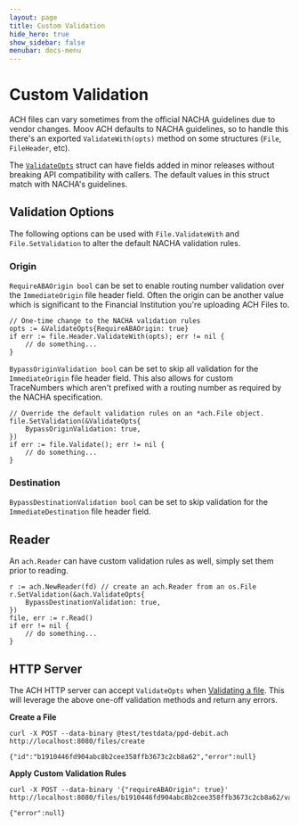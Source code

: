 ```yaml
---
layout: page
title: Custom Validation
hide_hero: true
show_sidebar: false
menubar: docs-menu
---
```


# Custom Validation

ACH files can vary sometimes from the official NACHA guidelines due to vendor changes. Moov ACH defaults to NACHA guidelines, so to handle this there's an exported `ValidateWith(opts)` method on some structures (`File`, `FileHeader`, etc).

The [`ValidateOpts`](https://godoc.org/github.com/Alviere/ach#ValidateOpts) struct can have fields added in minor releases without breaking API compatibility with callers. The default values in this struct match with NACHA's guidelines.

## Validation Options

The following options can be used with `File.ValidateWith` and `File.SetValidation` to alter the default NACHA validation rules.

### Origin

`RequireABAOrigin bool` can be set to enable routing number validation over the `ImmediateOrigin` file header field. Often the origin can be another value which is significant to the Financial Institution you're uploading ACH Files to.

```
// One-time change to the NACHA validation rules
opts := &ValidateOpts{RequireABAOrigin: true}
if err := file.Header.ValidateWith(opts); err != nil {
    // do something...
}
```

`BypassOriginValidation bool` can be set to skip all validation for the `ImmediateOrigin` file header field. This also allows for custom TraceNumbers which aren't prefixed with a routing number as required by the NACHA specification.

```
// Override the default validation rules on an *ach.File object.
file.SetValidation(&ValidateOpts{
    BypassOriginValidation: true,
})
if err := file.Validate(); err != nil {
    // do something...
}
```

### Destination

`BypassDestinationValidation bool` can be set to skip validation for the `ImmediateDestination` file header field.

## Reader

An `ach.Reader` can have custom validation rules as well, simply set them prior to reading.

```
r := ach.NewReader(fd) // create an ach.Reader from an os.File
r.SetValidation(&ach.ValidateOpts{
    BypassDestinationValidation: true,
})
file, err := r.Read()
if err != nil {
    // do something...
}
```

## HTTP Server

The ACH HTTP server can accept `ValidateOpts` when [Validating a file](https://moov-io.github.io/ach/api/#get-/files/{fileID}/validate). This will leverage the above one-off validation methods and return any errors.

**Create a File**
```
curl -X POST --data-binary @test/testdata/ppd-debit.ach http://localhost:8080/files/create
```
```
{"id":"b1910446fd904abc8b2cee358ffb3673c2cb8a62","error":null}
```

**Apply Custom Validation Rules**

```
curl -X POST --data-binary '{"requireABAOrigin": true}' http://localhost:8080/files/b1910446fd904abc8b2cee358ffb3673c2cb8a62/validate
```
```
{"error":null}
```
